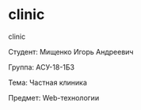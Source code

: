 # clinic
clinic

Студент: Мищенко Игорь Андреевич

Группа: АСУ-18-1БЗ

Тема: Частная клиника

Предмет: Web-технологии
